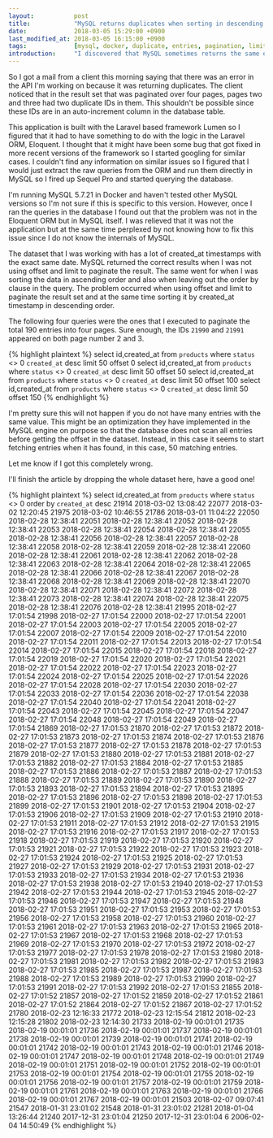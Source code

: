 ```yaml
---
layout:           post
title:            "MySQL returns duplicates when sorting in descending order."
date:             2018-03-05 15:29:00 +0900
last_modified_at: 2018-03-05 16:15:00 +0900
tags:             [mysql, docker, duplicate, entries, pagination, limit, offset, descending, order]
introduction:     "I discovered that MySQL sometimes returns the same entries multiple times when paginating a result set. I noticed that it does not happen when sorting in ascending order or when leaving out the order by clause from the query."
---
```


So I got a mail from a client this morning saying that there was an error in the API I'm working on because it was returning duplicates. The client noticed that in the result set that was paginated over four pages, pages two and three had two duplicate IDs in them. This shouldn't be possible since these IDs are in an auto-increment column in the database table.

This application is built with the Laravel based framework Lumen so I figured that it had to have something to do with the logic in the Laravel ORM, Eloquent. I thought that it might have been some bug that got fixed in more recent versions of the framework so I started googling for similar cases. I couldn't find any information on similar issues so I figured that I would just extract the raw queries from the ORM and run them directly in MySQL so I fired up Sequel Pro and started querying the database.

I'm running MySQL 5.7.21 in Docker and haven't tested other MySQL versions so I'm not sure if this is specific to this version. However, once I ran the queries in the database I found out that the problem was not in the Eloquent ORM but in MySQL itself. I was relieved that it was not the application but at the same time perplexed by not knowing how to fix this issue since I do not know the internals of MySQL.

The dataset that I was working with has a lot of created_at timestamps with the exact same date. MySQL returned the correct results when I was not using offset and limit to paginate the result. The same went for when I was sorting the data in ascending order and also when leaving out the order by clause in the query. The problem occurred when using offset and limit to paginate the result set and at the same time sorting it by created_at timestamp in descending order.

The following four queries were the ones that I executed to paginate the total 190 entries into four pages. Sure enough, the IDs `21990` and `21991` appeared on both page number 2 and 3.

{% highlight plaintext %}
select id,created_at from `products` where `status` <> 0 `created_at` desc limit 50 offset 0
select id,created_at from `products` where `status` <> 0 `created_at` desc limit 50 offset 50
select id,created_at from `products` where `status` <> 0 `created_at` desc limit 50 offset 100
select id,created_at from `products` where `status` <> 0 `created_at` desc limit 50 offset 150
{% endhighlight %}

I'm pretty sure this will not happen if you do not have many entries with the same value. This might be an optimization they have implemented in the MySQL engine on purpose so that the database does not scan all entries before getting the offset in the dataset. Instead, in this case it seems to start fetching entries when it has found, in this case, 50 matching entries.

Let me know if I got this completely wrong.

I'll finish the article by dropping the whole dataset here, have a good one!

{% highlight plaintext %}
select id,created_at from `products` where `status` <> 0 order by `created_at` desc
21914   2018-03-02 13:08:42
22077   2018-03-02 12:20:45
21975   2018-03-02 10:46:55
21786   2018-03-01 11:04:22
22050   2018-02-28 12:38:41
22051   2018-02-28 12:38:41
22052   2018-02-28 12:38:41
22053   2018-02-28 12:38:41
22054   2018-02-28 12:38:41
22055   2018-02-28 12:38:41
22056   2018-02-28 12:38:41
22057   2018-02-28 12:38:41
22058   2018-02-28 12:38:41
22059   2018-02-28 12:38:41
22060   2018-02-28 12:38:41
22061   2018-02-28 12:38:41
22062   2018-02-28 12:38:41
22063   2018-02-28 12:38:41
22064   2018-02-28 12:38:41
22065   2018-02-28 12:38:41
22066   2018-02-28 12:38:41
22067   2018-02-28 12:38:41
22068   2018-02-28 12:38:41
22069   2018-02-28 12:38:41
22070   2018-02-28 12:38:41
22071   2018-02-28 12:38:41
22072   2018-02-28 12:38:41
22073   2018-02-28 12:38:41
22074   2018-02-28 12:38:41
22075   2018-02-28 12:38:41
22076   2018-02-28 12:38:41
21995   2018-02-27 17:01:54
21998   2018-02-27 17:01:54
22000   2018-02-27 17:01:54
22001   2018-02-27 17:01:54
22003   2018-02-27 17:01:54
22005   2018-02-27 17:01:54
22007   2018-02-27 17:01:54
22009   2018-02-27 17:01:54
22010   2018-02-27 17:01:54
22011   2018-02-27 17:01:54
22013   2018-02-27 17:01:54
22014   2018-02-27 17:01:54
22015   2018-02-27 17:01:54
22018   2018-02-27 17:01:54
22019   2018-02-27 17:01:54
22020   2018-02-27 17:01:54
22021   2018-02-27 17:01:54
22022   2018-02-27 17:01:54
22023   2018-02-27 17:01:54
22024   2018-02-27 17:01:54
22025   2018-02-27 17:01:54
22026   2018-02-27 17:01:54
22028   2018-02-27 17:01:54
22030   2018-02-27 17:01:54
22033   2018-02-27 17:01:54
22036   2018-02-27 17:01:54
22038   2018-02-27 17:01:54
22040   2018-02-27 17:01:54
22041   2018-02-27 17:01:54
22043   2018-02-27 17:01:54
22045   2018-02-27 17:01:54
22047   2018-02-27 17:01:54
22048   2018-02-27 17:01:54
22049   2018-02-27 17:01:54
21869   2018-02-27 17:01:53
21870   2018-02-27 17:01:53
21872   2018-02-27 17:01:53
21873   2018-02-27 17:01:53
21874   2018-02-27 17:01:53
21876   2018-02-27 17:01:53
21877   2018-02-27 17:01:53
21878   2018-02-27 17:01:53
21879   2018-02-27 17:01:53
21880   2018-02-27 17:01:53
21881   2018-02-27 17:01:53
21882   2018-02-27 17:01:53
21884   2018-02-27 17:01:53
21885   2018-02-27 17:01:53
21886   2018-02-27 17:01:53
21887   2018-02-27 17:01:53
21888   2018-02-27 17:01:53
21889   2018-02-27 17:01:53
21890   2018-02-27 17:01:53
21893   2018-02-27 17:01:53
21894   2018-02-27 17:01:53
21895   2018-02-27 17:01:53
21896   2018-02-27 17:01:53
21898   2018-02-27 17:01:53
21899   2018-02-27 17:01:53
21901   2018-02-27 17:01:53
21904   2018-02-27 17:01:53
21906   2018-02-27 17:01:53
21909   2018-02-27 17:01:53
21910   2018-02-27 17:01:53
21911   2018-02-27 17:01:53
21912   2018-02-27 17:01:53
21915   2018-02-27 17:01:53
21916   2018-02-27 17:01:53
21917   2018-02-27 17:01:53
21918   2018-02-27 17:01:53
21919   2018-02-27 17:01:53
21920   2018-02-27 17:01:53
21921   2018-02-27 17:01:53
21922   2018-02-27 17:01:53
21923   2018-02-27 17:01:53
21924   2018-02-27 17:01:53
21925   2018-02-27 17:01:53
21927   2018-02-27 17:01:53
21929   2018-02-27 17:01:53
21931   2018-02-27 17:01:53
21933   2018-02-27 17:01:53
21934   2018-02-27 17:01:53
21936   2018-02-27 17:01:53
21938   2018-02-27 17:01:53
21940   2018-02-27 17:01:53
21942   2018-02-27 17:01:53
21944   2018-02-27 17:01:53
21945   2018-02-27 17:01:53
21946   2018-02-27 17:01:53
21947   2018-02-27 17:01:53
21948   2018-02-27 17:01:53
21951   2018-02-27 17:01:53
21953   2018-02-27 17:01:53
21956   2018-02-27 17:01:53
21958   2018-02-27 17:01:53
21960   2018-02-27 17:01:53
21961   2018-02-27 17:01:53
21963   2018-02-27 17:01:53
21965   2018-02-27 17:01:53
21967   2018-02-27 17:01:53
21968   2018-02-27 17:01:53
21969   2018-02-27 17:01:53
21970   2018-02-27 17:01:53
21972   2018-02-27 17:01:53
21977   2018-02-27 17:01:53
21978   2018-02-27 17:01:53
21980   2018-02-27 17:01:53
21981   2018-02-27 17:01:53
21982   2018-02-27 17:01:53
21983   2018-02-27 17:01:53
21985   2018-02-27 17:01:53
21987   2018-02-27 17:01:53
21988   2018-02-27 17:01:53
21989   2018-02-27 17:01:53
21990   2018-02-27 17:01:53
21991   2018-02-27 17:01:53
21992   2018-02-27 17:01:53
21855   2018-02-27 17:01:52
21857   2018-02-27 17:01:52
21859   2018-02-27 17:01:52
21861   2018-02-27 17:01:52
21864   2018-02-27 17:01:52
21867   2018-02-27 17:01:52
21780   2018-02-23 12:16:33
21772   2018-02-23 12:15:54
21812   2018-02-23 12:15:28
21802   2018-02-23 12:14:30
21733   2018-02-19 00:01:01
21735   2018-02-19 00:01:01
21736   2018-02-19 00:01:01
21737   2018-02-19 00:01:01
21738   2018-02-19 00:01:01
21739   2018-02-19 00:01:01
21741   2018-02-19 00:01:01
21742   2018-02-19 00:01:01
21743   2018-02-19 00:01:01
21746   2018-02-19 00:01:01
21747   2018-02-19 00:01:01
21748   2018-02-19 00:01:01
21749   2018-02-19 00:01:01
21751   2018-02-19 00:01:01
21752   2018-02-19 00:01:01
21753   2018-02-19 00:01:01
21754   2018-02-19 00:01:01
21755   2018-02-19 00:01:01
21756   2018-02-19 00:01:01
21757   2018-02-19 00:01:01
21759   2018-02-19 00:01:01
21761   2018-02-19 00:01:01
21763   2018-02-19 00:01:01
21766   2018-02-19 00:01:01
21767   2018-02-19 00:01:01
21503   2018-02-07 09:07:41
21547   2018-01-31 23:01:02
21548   2018-01-31 23:01:02
21281   2018-01-04 13:26:44
21240   2017-12-31 23:01:04
21250   2017-12-31 23:01:04
6   2006-02-04 14:50:49
{% endhighlight %}
